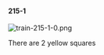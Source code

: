 #### 215-1
![train-215-1-0.png](https://github.com/lil-lab/nlvr/raw/master/nlvr/train/images/77/train-215-1-0.png "train-215-1-0.png")

There are 2 yellow squares